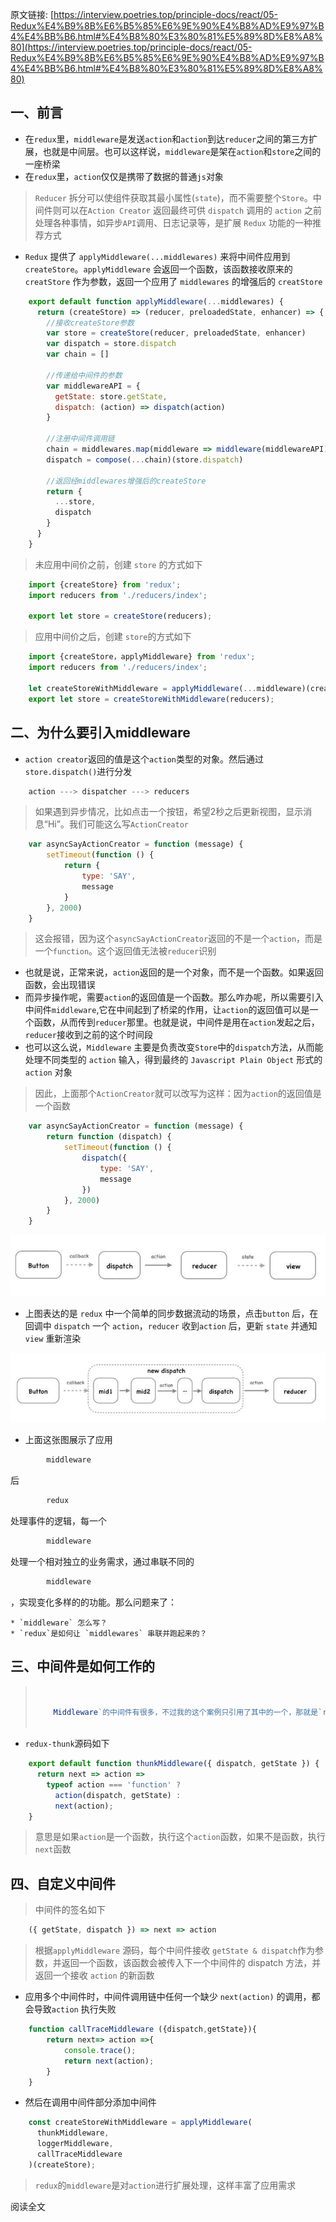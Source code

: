 原文链接: [https://interview.poetries.top/principle-docs/react/05-Redux%E4%B9%8B%E6%B5%85%E6%9E%90%E4%B8%AD%E9%97%B4%E4%BB%B6.html#%E4%B8%80%E3%80%81%E5%89%8D%E8%A8%80](https://interview.poetries.top/principle-docs/react/05-Redux%E4%B9%8B%E6%B5%85%E6%9E%90%E4%B8%AD%E9%97%B4%E4%BB%B6.html#%E4%B8%80%E3%80%81%E5%89%8D%E8%A8%80)

## 一、前言

  * 在`redux`里，`middleware`是发送`action`和`action`到达`reducer`之间的第三方扩展，也就是中间层。也可以这样说，`middleware`是架在`action`和`store`之间的一座桥梁
  * 在`redux`里，`action`仅仅是携带了数据的普通`js`对象

> `Reducer` 拆分可以使组件获取其最小属性(`state`)，而不需要整个`Store`。中间件则可以在`Action Creator`
> 返回最终可供 `dispatch` 调用的 `action` 之前处理各种事情，如异步`API`调用、日志记录等，是扩展 `Redux`
> 功能的一种推荐方式

  * `Redux` 提供了 `applyMiddleware(...middlewares)` 来将中间件应用到 `createStore`。`applyMiddleware` 会返回一个函数，该函数接收原来的 `creatStore` 作为参数，返回一个应用了 `middlewares` 的增强后的 `creatStore`
```javascript
    export default function applyMiddleware(...middlewares) {
      return (createStore) => (reducer, preloadedState, enhancer) => {
        //接收createStore参数
        var store = createStore(reducer, preloadedState, enhancer)
        var dispatch = store.dispatch
        var chain = []
    
        //传递给中间件的参数
        var middlewareAPI = {
          getState: store.getState,
          dispatch: (action) => dispatch(action)
        }
    
        //注册中间件调用链
        chain = middlewares.map(middleware => middleware(middlewareAPI))
        dispatch = compose(...chain)(store.dispatch)
    
        //返回经middlewares增强后的createStore
        return {
          ...store,
          dispatch
        }
      }
    }
```

> 未应用中间价之前，创建 `store` 的方式如下
```javascript
    import {createStore} from 'redux';
    import reducers from './reducers/index';
    
    export let store = createStore(reducers);
```

> 应用中间价之后，创建 `store`的方式如下
```javascript
    import {createStore，applyMiddleware} from 'redux';
    import reducers from './reducers/index';
    
    let createStoreWithMiddleware = applyMiddleware(...middleware)(createStore);
    export let store = createStoreWithMiddleware(reducers);
```

## 二、为什么要引入middleware

  * `action creator`返回的值是这个`action`类型的对象。然后通过`store.dispatch()`进行分发
```javascript
    action ---> dispatcher ---> reducers
```

> 如果遇到异步情况，比如点击一个按钮，希望2秒之后更新视图，显示消息“Hi”。我们可能这么写`ActionCreator`
```javascript
    var asyncSayActionCreator = function (message) {
        setTimeout(function () {
            return {
                type: 'SAY',
                message
            }
        }, 2000)
    }
```

>
> 这会报错，因为这个`asyncSayActionCreator`返回的不是一个`action`，而是一个`function`。这个返回值无法被`reducer`识别

  * 也就是说，正常来说，`action`返回的是一个对象，而不是一个函数。如果返回函数，会出现错误
  * 而异步操作呢，需要`action`的返回值是一个函数。那么咋办呢，所以需要引入中间件`middleware`,它在中间起到了桥梁的作用，让`action`的返回值可以是一个函数，从而传到`reducer`那里。也就是说，中间件是用在`action`发起之后，`reducer`接收到之前的这个时间段
  * 也可以这么说，`Middleware` 主要是负责改变`Store`中的`dispatch`方法，从而能处理不同类型的 `action` 输入，得到最终的 `Javascript Plain Object` 形式的 `action` 对象

> 因此，上面那个`ActionCreator`就可以改写为这样：因为`action`的返回值是一个函数
```javascript
    var asyncSayActionCreator = function (message) {
        return function (dispatch) {
            setTimeout(function () {
                dispatch({
                    type: 'SAY',
                    message
                })
            }, 2000)
        }
    }
```

![img](/images/s_poetries_work_gitee_2019_10_466.png)

  * 上图表达的是 `redux` 中一个简单的同步数据流动的场景，点击`button` 后，在回调中 `dispatch` 一个 `action`，`reducer` 收到`action` 后，更新 `state` 并通知 `view` 重新渲染

![img](/images/s_poetries_work_gitee_2019_10_467.png)

  * 上面这张图展示了应用
```javascript
        middleware
```

后
```javascript
        redux
```

处理事件的逻辑，每一个
```javascript
        middleware
```

处理一个相对独立的业务需求，通过串联不同的
```javascript
        middleware
```

，实现变化多样的的功能。那么问题来了：

    * `middleware` 怎么写？
    * `redux`是如何让 `middlewares` 串联并跑起来的？

## 三、中间件是如何工作的

>  
> ```javascript
>  
>  
>     Middleware`的中间件有很多，不过我的这个案例只引用了其中的一个，那就是`redux-thunk
>  
>
> ```

  * `redux-thunk`源码如下
```javascript
    export default function thunkMiddleware({ dispatch, getState }) {
      return next => action =>
        typeof action === 'function' ?
          action(dispatch, getState) :
          next(action);
    }
```

> 意思是如果`action`是一个函数，执行这个`action`函数，如果不是函数，执行`next`函数

## 四、自定义中间件

> 中间件的签名如下
```javascript
    ({ getState, dispatch }) => next => action
```

> 根据`applyMiddleware` 源码，每个中间件接收 `getState &
> dispatch`作为参数，并返回一个函数，该函数会被传入下一个中间件的 dispatch 方法，并返回一个接收 `action` 的新函数

  * 应用多个中间件时，中间件调用链中任何一个缺少 `next(action)` 的调用，都会导致`action` 执行失败
```javascript
    function callTraceMiddleware ({dispatch,getState}){
        return next=> action =>{
            console.trace();
            return next(action);
        }
    }
```

  * 然后在调用中间件部分添加中间件
```javascript
    const createStoreWithMiddleware = applyMiddleware(
      thunkMiddleware,
      loggerMiddleware,
      callTraceMiddleware
    )(createStore);
```

> `redux`的`middleware`是对`action`进行扩展处理，这样丰富了应用需求

阅读全文

